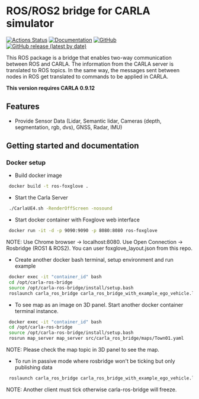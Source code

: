 # ROS/ROS2 bridge for CARLA simulator

[![Actions Status](https://github.com/carla-simulator/ros-bridge/workflows/CI/badge.svg)](https://github.com/carla-simulator/ros-bridge)
[![Documentation](https://readthedocs.org/projects/carla/badge/?version=latest)](http://carla.readthedocs.io)
[![GitHub](https://img.shields.io/github/license/carla-simulator/ros-bridge)](https://github.com/carla-simulator/ros-bridge/blob/master/LICENSE)
[![GitHub release (latest by date)](https://img.shields.io/github/v/release/carla-simulator/ros-bridge)](https://github.com/carla-simulator/ros-bridge/releases/latest)

 This ROS package is a bridge that enables two-way communication between ROS and CARLA. The information from the CARLA server is translated to ROS topics. In the same way, the messages sent between nodes in ROS get translated to commands to be applied in CARLA.



**This version requires CARLA 0.9.12**

## Features
- Provide Sensor Data (Lidar, Semantic lidar, Cameras (depth, segmentation, rgb, dvs), GNSS, Radar, IMU)


## Getting started and documentation

### Docker setup
- Build docker image
```bash
 docker build -t ros-foxglove .
```


- Start the Carla Server
```bash
 ./CarlaUE4.sh -RenderOffScreen -nosound 
```


- Start docker container with Foxglove web interface
```bash
 docker run -it -d -p 9090:9090 -p 8080:8080 ros-foxglove 
```
NOTE: Use Chrome browser -> localhost:8080. Use Open Connection -> Rosbridge (ROS1 & ROS2). You can user foxglove_layout.json from this repo.


- Create another docker bash terminal, setup environment and run example
```bash
 docker exec -it "container_id" bash
 cd /opt/carla-ros-bridge
 source /opt/carla-ros-bridge/install/setup.bash
 roslaunch carla_ros_bridge carla_ros_bridge_with_example_ego_vehicle.launch
```


- To see map as an image on 3D panel. Start another docker container terminal instance.
```bash
 docker exec -it "container_id" bash
 cd /opt/carla-ros-bridge
 source /opt/carla-ros-bridge/install/setup.bash
 rosrun map_server map_server src/carla_ros_bridge/maps/Town01.yaml
```
NOTE: Please check the map topic in 3D panel to see the map.


- To run in passive mode where rosbridge won't be ticking but only publishing data
```bash
 roslaunch carla_ros_bridge carla_ros_bridge_with_example_ego_vehicle.launch passive:=True
```
NOTE: Another client must tick otherwise carla-ros-bridge will freeze.



